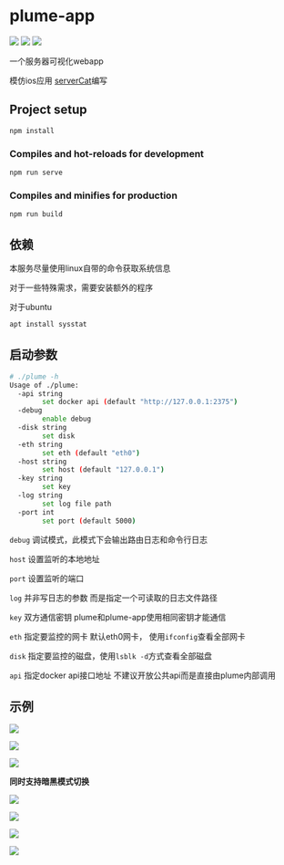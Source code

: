 # plume-app

<a href="https://goreportcard.com/report/github.com/landers1037/dirichlet"><img src="./copyright/goreport.svg" /></a>
<a href="http://service.renj.io"><img src="./copyright/renj.io.svg"/></a>
<a href="https://github.com/JJApplication"><img src="./copyright/copyright-JJService.svg"/></a>

一个服务器可视化webapp

模仿ios应用 [serverCat](https://servercat.app/)编写

## Project setup
```
npm install
```

### Compiles and hot-reloads for development
```
npm run serve
```

### Compiles and minifies for production
```
npm run build
```

## 依赖

本服务尽量使用linux自带的命令获取系统信息

对于一些特殊需求，需要安装额外的程序

对于ubuntu

```bash
apt install sysstat
```

## 启动参数

```bash
# ./plume -h
Usage of ./plume:
  -api string
        set docker api (default "http://127.0.0.1:2375")
  -debug
        enable debug
  -disk string
        set disk
  -eth string
        set eth (default "eth0")
  -host string
        set host (default "127.0.0.1")
  -key string
        set key
  -log string
        set log file path
  -port int
        set port (default 5000)
```

`debug` 调试模式，此模式下会输出路由日志和命令行日志

`host` 设置监听的本地地址

`port` 设置监听的端口

`log` 并非写日志的参数 而是指定一个可读取的日志文件路径

`key` 双方通信密钥 plume和plume-app使用相同密钥才能通信

`eth` 指定要监控的网卡 默认eth0网卡， 使用`ifconfig`查看全部网卡

`disk` 指定要监控的磁盘，使用`lsblk -d`方式查看全部磁盘

`api` 指定docker api接口地址 不建议开放公共api而是直接由plume内部调用

## 示例

![](demo/demo1.png)

![](demo/demo2.png)

![](demo/demo3.png)

**同时支持暗黑模式切换**

![](demo/demo4.png)

![](demo/demo5.png)

![](demo/demo6.png)

![](demo/demo7.png)
